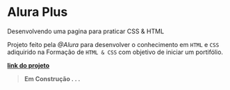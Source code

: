  # Alura Plus 

Desenvolvendo uma pagina para praticar CSS & HTML 

 Projeto feito pela *@Alura* para desenvolver o conhecimento em `HTML` e `CSS` adiquirido na Formação de  ``HTML & CSS`` com objetivo de iniciar um portifólio.

[**link do projeto**](https://www.figma.com/file/t7ZYopDl1p34vs7iwx4A6w/Alura-Plus---Layout-(Copy)?node-id=0%3A1)
 

> **Em Construção . . .** 
